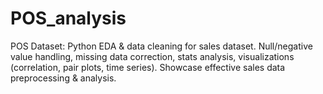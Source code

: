 # POS_analysis
POS Dataset: Python EDA &amp; data cleaning for sales dataset. Null/negative value handling, missing data correction, stats analysis, visualizations (correlation, pair plots, time series). Showcase effective sales data preprocessing &amp; analysis.
